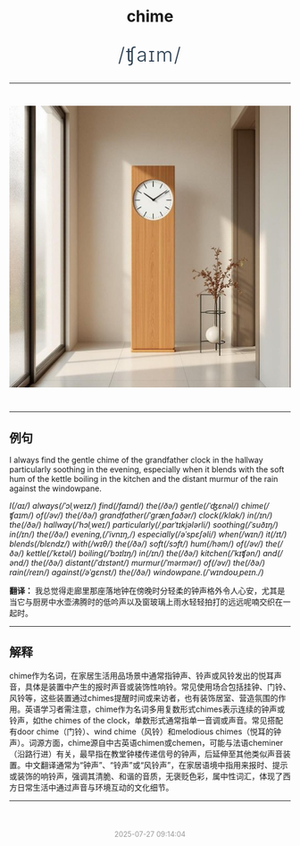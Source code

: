 <div align="center">

# chime

<div style="margin: 30px 0;">
<h1 style="font-size: 2.5em; font-weight: 300; letter-spacing: 2px; margin: 0; color: #2c3e50;">
/ʧaɪm/
</h1>
</div>

</div>

---

<div align="center" style="margin: 40px 0;">

![chime](images/chime.png)

</div>

---

## 例句

I always find the gentle chime of the grandfather clock in the hallway particularly soothing in the evening, especially when it blends with the soft hum of the kettle boiling in the kitchen and the distant murmur of the rain against the windowpane.

*I(/aɪ/) always(/ˈɔlˌweɪz/) find(/faɪnd/) the(/ðə/) gentle(/ˈʤɛnəl/) chime(/ʧaɪm/) of(/əv/) the(/ðə/) grandfather(/ˈgrænˌfɑðər/) clock(/klɑk/) in(/ɪn/) the(/ðə/) hallway(/ˈhɔlˌweɪ/) particularly(/ˌpɑrˈtɪkjələrli/) soothing(/ˈsuðɪŋ/) in(/ɪn/) the(/ðə/) evening,(/ˈivnɪŋ,/) especially(/əˈspɛʃəli/) when(/wɪn/) it(/ɪt/) blends(/blɛndz/) with(/wɪθ/) the(/ðə/) soft(/sɔft/) hum(/həm/) of(/əv/) the(/ðə/) kettle(/ˈkɛtəl/) boiling(/ˈbɔɪlɪŋ/) in(/ɪn/) the(/ðə/) kitchen(/ˈkɪʧən/) and(/ənd/) the(/ðə/) distant(/ˈdɪstənt/) murmur(/ˈmərmər/) of(/əv/) the(/ðə/) rain(/reɪn/) against(/əˈgɛnst/) the(/ðə/) windowpane.(/ˈwɪndoʊˌpeɪn./)*

**翻译：** 我总觉得走廊里那座落地钟在傍晚时分轻柔的钟声格外令人心安，尤其是当它与厨房中水壶沸腾时的低吟声以及窗玻璃上雨水轻轻拍打的远远呢喃交织在一起时。

---

## 解释

chime作为名词，在家居生活用品场景中通常指钟声、铃声或风铃发出的悦耳声音，具体是装置中产生的报时声音或装饰性响铃。常见使用场合包括挂钟、门铃、风铃等，这些装置通过chimes提醒时间或来访者，也有装饰居室、营造氛围的作用。英语学习者需注意，chime作为名词多用复数形式chimes表示连续的钟声或铃声，如the chimes of the clock，单数形式通常指单一音调或声音。常见搭配有door chime（门铃）、wind chime（风铃）和melodious chimes（悦耳的钟声）。词源方面，chime源自中古英语chimen或chemen，可能与法语cheminer（沿路行进）有关，最早指在教堂钟楼传递信号的钟声，后延伸至其他类似声音装置。中文翻译通常为“钟声”、“铃声”或“风铃声”，在家居语境中指用来报时、提示或装饰的响铃声，强调其清脆、和谐的音质，无褒贬色彩，属中性词汇，体现了西方日常生活中通过声音与环境互动的文化细节。


---

<div align="center" style="margin-top: 50px;">
<small style="color: #999; font-size: 0.9em;">2025-07-27 09:14:04</small>
</div>
